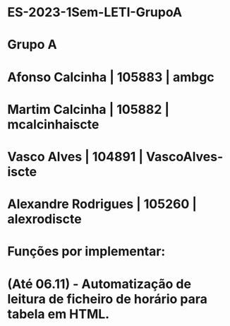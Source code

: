 # ES-2023-1Sem-LETI-GrupoA
# Grupo A
# Afonso Calcinha     | 105883 | ambgc
# Martim Calcinha     | 105882 | mcalcinhaiscte
# Vasco Alves         | 104891 | VascoAlves-iscte
# Alexandre Rodrigues | 105260 | alexrodiscte
#
# Funções por implementar:
# (Até 06.11) - Automatização de leitura de ficheiro de horário para tabela em HTML.
